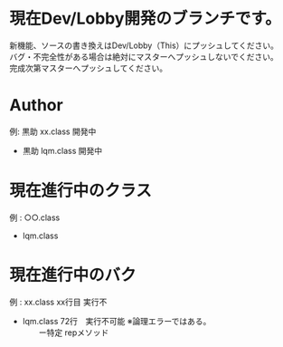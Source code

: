 # 現在Dev/Lobby開発のブランチです。
新機能、ソースの書き換えはDev/Lobby（This）にプッシュしてください。  
バグ・不完全性がある場合は絶対にマスターへプッシュしないでください。  
完成次第マスターへプッシュしてください。  

# Author
例: 黒助 xx.class 開発中  
* 黒助 lqm.class 開発中

# 現在進行中のクラス
例 : ○○.class  
* lqm.class

# 現在進行中のバク
例 : xx.class xx行目 実行不  
* lqm.class 72行　実行不可能  ※論理エラーではある。  
　　ー特定 repメソッド

